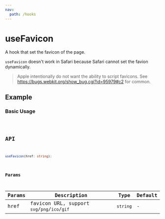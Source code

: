 ```yaml
---
nav:
  path: /hooks
---
```


# useFavicon

A hook that set the favicon of the page.

`useFavicon` doesn't work in Safari because Safari cannot set the favion dynamically.

> Apple intentionally do not want the ability to script favicons. See https://bugs.webkit.org/show_bug.cgi?id=95979#c2 for common.

## Example

### Basic Usage

<code src="./demo/demo1.tsx" />

## API

```typescript
useFavicon(href: string);
```

### Params

| Params | Description                                  | Type     | Default |
| ------ | -------------------------------------------- | -------- | ------- |
| href   | favicon URL, support `svg`/`png`/`ico`/`gif` | `string` | -       |
